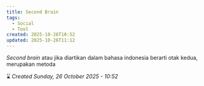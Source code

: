 ```yaml
---
title: Second Brain
tags:
  - Social
  - Tool
created: 2025-10-26T10:52
updated: 2025-10-26T11:12
---
```

*Second brain* atau jika diartikan dalam bahasa indonesia berarti otak kedua, merupakan metoda  







⌛ *Created Sunday, 26 October 2025 - 10:52*